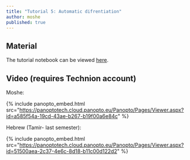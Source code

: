 ```yaml
---
title: "Tutorial 5: Automatic difrentiation"
author: moshe
published: true
---
```



## Material

The tutorial notebook can be viewed [here](https://nbviewer.org/github/vistalab-technion/cs236781-tutorials/blob/master/t05%20-%20automatic%20differentiation/tut05-AutoDiff.ipynb?flush_cache=true).

## Video (requires Technion account)

Moshe:

{% include panopto_embed.html src="https://panoptotech.cloud.panopto.eu/Panopto/Pages/Viewer.aspx?id=a585f54a-19cd-43ae-b267-b19f00a6e84c" %}


Hebrew (Tamir- last semester):

{% include panopto_embed.html src="https://panoptotech.cloud.panopto.eu/Panopto/Pages/Viewer.aspx?id=51500aea-2c37-4e6c-8d18-b11c00d122d2" %}








